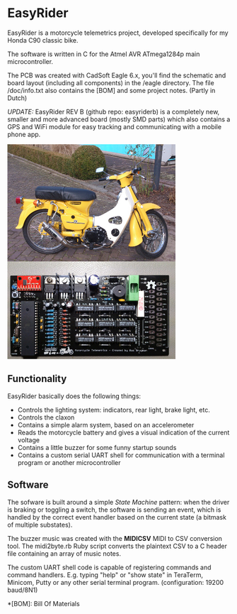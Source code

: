 EasyRider
=========

EasyRider is a motorcycle telemetrics project, developed specifically for my Honda C90 classic bike.

The software is written in C for the Atmel AVR ATmega1284p main microcontroller.

The PCB was created with CadSoft Eagle 6.x, you'll find the schematic and board layout (including all components) in the /eagle directory.
The file /doc/info.txt also contains the [BOM] and some project notes. (Partly in Dutch)

_UPDATE:_ EasyRider REV B (github repo: easyriderb) is a completely new, smaller and more advanced board (mostly SMD parts) which also contains a GPS and WiFi module
for easy tracking and communicating with a mobile phone app.

![Board and Bike](https://github.com/stamina/easyrider/raw/master/doc/easyrider.jpg "Board and Bike")

Functionality
-------------

EasyRider basically does the following things:

- Controls the lighting system: indicators, rear light, brake light, etc.
- Controls the claxon
- Contains a simple alarm system, based on an accelerometer
- Reads the motorcycle battery and gives a visual indication of the current voltage
- Contains a little buzzer for some funny startup sounds
- Contains a custom serial UART shell for communication with a terminal program or another microcontroller

Software
--------

The sofware is built around a simple *State Machine* pattern: when the driver is braking or toggling a switch, the software
is sending an event, which is handled by the correct event handler based on the current state (a bitmask of multiple substates).

The buzzer music was created with the **MIDICSV** MIDI to CSV conversion tool. The midi2byte.rb Ruby script converts the
plaintext CSV to a C header file containing an array of music notes.

The custom UART shell code is capable of registering commands and command handlers. E.g. typing "help" or "show state" in TeraTerm, Minicom, Putty
or any other serial terminal program. (configuration: 19200 baud/8N1)

*[BOM]: Bill Of Materials
